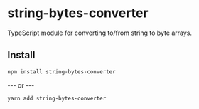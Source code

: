 # string-bytes-converter

TypeScript module for converting to/from string to byte arrays.

## Install

```sh
npm install string-bytes-converter
```

--- or ---

```sh
yarn add string-bytes-converter
```
